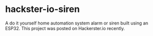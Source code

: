 # hackster-io-siren
A do it yourself home automation system alarm or siren built using an ESP32. This project was posted on Hackerster.io recently.

